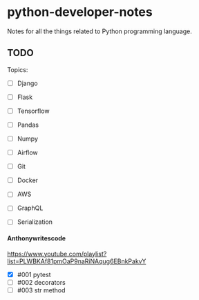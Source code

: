 # python-developer-notes
Notes for all the things related to Python programming language.


## TODO

Topics:
- [ ] Django
- [ ] Flask
- [ ] Tensorflow 
- [ ] Pandas
- [ ] Numpy
- [ ] Airflow
- [ ] Git
- [ ] Docker
- [ ] AWS
- [ ] GraphQL
- [ ] Serialization


#### Anthonywritescode
https://www.youtube.com/playlist?list=PLWBKAf81pmOaP9naRiNAqug6EBnkPakvY

- [x] #001 pytest
- [ ] #002 decorators
- [ ] #003 str method
